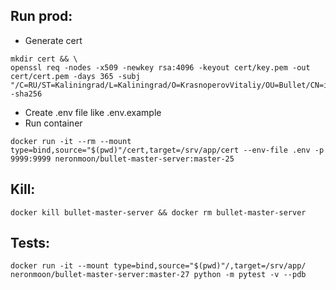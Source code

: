 ## Run prod:
- Generate cert
```
mkdir cert && \
openssl req -nodes -x509 -newkey rsa:4096 -keyout cert/key.pem -out cert/cert.pem -days 365 -subj "/C=RU/ST=Kaliningrad/L=Kaliningrad/O=KrasnoperovVitaliy/OU=Bullet/CN=ip.krasnoperov.tk" -sha256
```
- Create .env file like .env.example
- Run container
```
docker run -it --rm --mount type=bind,source="$(pwd)"/cert,target=/srv/app/cert --env-file .env -p 9999:9999 neronmoon/bullet-master-server:master-25
```

## Kill:
```
docker kill bullet-master-server && docker rm bullet-master-server
```

## Tests:
```
docker run -it --mount type=bind,source="$(pwd)"/,target=/srv/app/ neronmoon/bullet-master-server:master-27 python -m pytest -v --pdb
```

